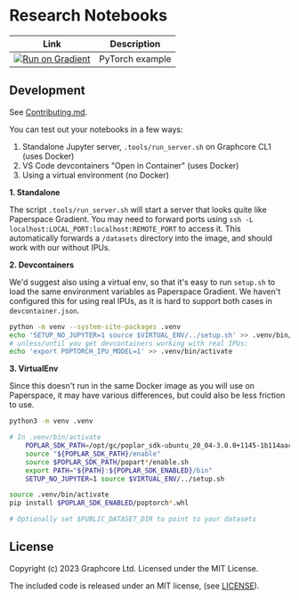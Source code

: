 # Research Notebooks

| Link | Description |
| --- | --- |
| [![Run on Gradient](https://assets.paperspace.io/img/gradient-badge.svg)](https://console.paperspace.com/github/graphcore-research/research-notebooks?container=graphcore%2Fpytorch-jupyter%3A3.1.0-ubuntu-20.04&machine=Free-IPU-POD4&file=%2Fhello_pytorch%2FHelloPyTorch.ipynb) | PyTorch example |

## Development

See [Contributing.md](Contributing.md).

You can test out your notebooks in a few ways:

 1. Standalone Jupyter server, `.tools/run_server.sh` on Graphcore CL1 (uses Docker)
 2. VS Code devcontainers "Open in Container" (uses Docker)
 3. Using a virtual environment (no Docker)

**1. Standalone**

The script `.tools/run_server.sh` will start a server that looks quite like Paperspace Gradient. You may need to forward ports using `ssh -L localhost:LOCAL_PORT:localhost:REMOTE_PORT` to access it. This automatically forwards a `/datasets` directory into the image, and should work with our without IPUs.

**2. Devcontainers**

We'd suggest also using a virtual env, so that it's easy to run `setup.sh` to load the same environment variables as Paperspace Gradient. We haven't configured this for using real IPUs, as it is hard to support both cases in `devcontainer.json`.

```bash
python -m venv --system-site-packages .venv
echo 'SETUP_NO_JUPYTER=1 source $VIRTUAL_ENV/../setup.sh' >> .venv/bin/activate
# unless/until you get devcontainers working with real IPUs:
echo 'export POPTORCH_IPU_MODEL=1' >> .venv/bin/activate
```

**3. VirtualEnv**

Since this doesn't run in the same Docker image as you will use on Paperspace, it may have various differences, but could also be less friction to use.

```bash
python3 -m venv .venv

# In .venv/bin/activate
    POPLAR_SDK_PATH=/opt/gc/poplar_sdk-ubuntu_20_04-3.0.0+1145-1b114aac3a
    source "${POPLAR_SDK_PATH}/enable"
    source $POPLAR_SDK_PATH/popart*/enable.sh
    export PATH="${PATH}:${POPLAR_SDK_ENABLED}/bin"
    SETUP_NO_JUPYTER=1 source $VIRTUAL_ENV/../setup.sh

source .venv/bin/activate
pip install $POPLAR_SDK_ENABLED/poptorch*.whl

# Optionally set $PUBLIC_DATASET_DIR to point to your datasets
```

## License

Copyright (c) 2023 Graphcore Ltd. Licensed under the MIT License.

The included code is released under an MIT license, (see [LICENSE](LICENSE)).

